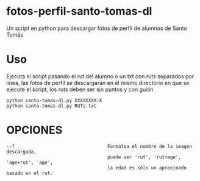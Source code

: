 # fotos-perfil-santo-tomas-dl
Un script en python para descargar fotos de perfil de alumnos de Santo Tomás

# Uso

Ejecuta el script pasando el rut del alumno o un txt con ruts separados por linea, las fotos de perfil se descargarán en el mismo directorio en que se ejecute el script, los ruts deben ser sin puntos y con guión

    python santo-tomas-dl.py XXXXXXXX-X
    python santo-tomas-dl.py RUTs.txt

# OPCIONES
    --f                                  Formatea el nombre de la imagen descargada,
                                         puede ser 'rut', 'rut+age', 'age+rut', 'age',
                                         la edad es sólo un aproximado basado en el rut.
